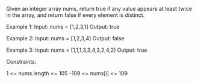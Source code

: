 Given an integer array nums, return true if any value appears at least twice in the array, and return false if every element is distinct.

Example 1: Input: nums = [1,2,3,1] Output: true

Example 2: Input: nums = [1,2,3,4] Output: false

Example 3: Input: nums = [1,1,1,3,3,4,3,2,4,2] Output: true

Constraints:

1 <= nums.length <= 105 -109 <= nums[i] <= 109